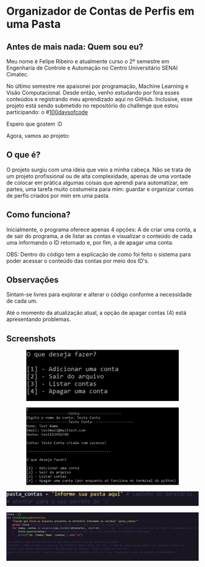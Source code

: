 # Organizador de Contas de Perfis em uma Pasta

## Antes de mais nada: Quem sou eu?

Meu nome é Felipe Ribeiro e atualmente curso o 2º semestre em Engenharia de Controle e Automação no Centro Universitário SENAI Cimatec.

No último semestre me apaixonei por programação, Machine Learning e Visão Computacional. Desde então, venho estudando por fora esses conteúdos e registrando meu aprendizado aqui no GitHub. Inclusive, esse projeto está sendo submetido no repositório do challenge que estou participando: o #[100daysofcode](https://github.com/feliper2002/100daysofcode)

Espero que gostem :D

Agora, vamos ao projeto:

## O que é?

O projeto surgiu com uma ideia que veio a minha cabeça. Não se trata de um projeto profissional ou de alta complexidade, apenas de uma vontade de colocar em prática algumas coisas que aprendi para automatizar, em partes, uma tarefa muito costumeira para mim: guardar e organizar contas de perfis criados por mim em uma pasta.

## Como funciona?

Inicialmente, o programa oferece apenas 4 opções: A de criar uma conta, a de sair do programa, a de listar as contas e visualizar o conteúdo de cada uma informando o ID retornado e, por fim, a de apagar uma conta.

OBS: Dentro do código tem a explicação de como foi feito o sistema para poder acessar o conteúdo das contas por meio dos ID's.

## Observações

Sintam-se livres para explorar e alterar o código conforme a necessidade de cada um.

Até o momento da atualização atual, a opção de apagar contas (4) está apresentando problemas.

## Screenshots

<p align="center">
  <img src="https://github.com/feliper2002/100daysofcode/blob/master/Introdu%C3%A7%C3%A3o%20ao%20Python/week7/day47/imgs/inicio.png" width="400" title="Início">

<p align="center">
  <img src="https://github.com/feliper2002/100daysofcode/blob/master/Introdu%C3%A7%C3%A3o%20ao%20Python/week7/day47/imgs/criarConta.png" width="400" title="Criar Conta">

<p align="center">
  <img src="https://github.com/feliper2002/100daysofcode/blob/master/Introdu%C3%A7%C3%A3o%20ao%20Python/week7/day47/imgs/informe.png" width="600" title="Informe">

<p align="center">
  <img src="https://github.com/feliper2002/100daysofcode/blob/master/Introdu%C3%A7%C3%A3o%20ao%20Python/week7/day47/imgs/funcao_listarContas.png" width="700" title="Função listarContas">
